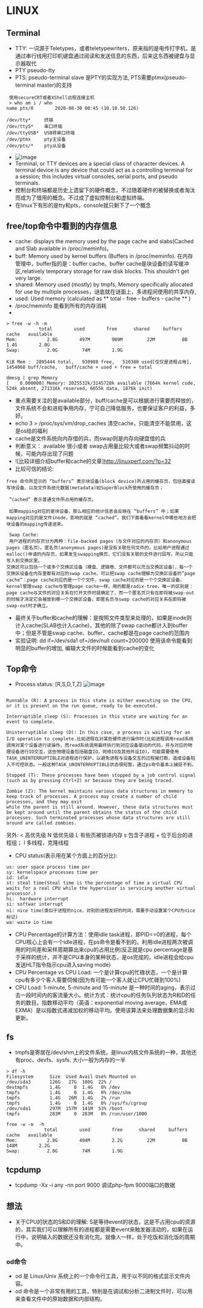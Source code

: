 # LINUX 
## Terminal
* TTY: 一词源于Teletypes，或者teletypewriters，原来指的是电传打字机，是通过串行线用打印机键盘通过阅读和发送信息的东西，后来这东西被键盘与显示器取代
* PTY pseudo-tty
* PTS: pseudo-terminal slave 是PTY的实现方法, PTS需要ptmx(pseudo-terminal master)的支持
```
 使用secureCRT或者XShell远程连接主机
 > who am i / who
name pts/0        2020-08-30 00:45 (10.10.50.126)
```
```
/dev/tty*     终端
/dev/ttyS*    串口终端
/dev/ttyUSB*  USB转串口终端
/dev/ptmx     pty主设备
/dev/pts/*    pty从设备
```
* ![image](./assets/tty-system-rel.png)
* Terminal, or TTY devices are a special class of character devices. A terminal device is any device that could act as a controlling terminal for a session; this includes virtual consoles, serial ports, and pseudo terminals.
* 控制台和终端都是历史上遗留下的硬件概念，不过随着硬件的被替换或者淘汰而成为了借用的概念。不过成了虚拟控制台和虚拟终端。
* 在linux下有形的是tty和pts，console就只剩下了一个概念

## free/top命令中看到的内存信息
* cache: displays the memory used by the page cache and slabs(Cached and Slab available in /proc/meminfo)。
* buff:  Memory used by kernel buffers (Buffers in /proc/meminfo). 在内存管理中，buffer指的是：buffer cache。buffer cache是块设备的读写缓冲区,relatively temporary storage for raw disk blocks. This shouldn't get very large. 
* shared: Memory used (mostly) by tmpfs, Memory specifically allocated for use by multiple processes，谜底就在谜面上，多进程间使用的共享内存,
* used: Used memory (calculated as ** total - free - buffers - cache ** )
* /proc/meminfo 能看到所有的内存消耗
*
```
> free -w -h -m 
            total        used        free      shared     buffers       cache   available
Mem:           2.8G        497M        909M         22M          0B        1.4G        2.0G
Swap:          2.0G         74M        1.9G

KiB Mem :  2895444 total,   930988 free,   510388 used[仅仅是进程占用],  1454068 buff/cache,   buff/cache + used + free = total

dmesg | grep Memory
[    0.000000] Memory: 2025532k/3145728k available (7664k kernel code, 524k absent, 271316k reserved, 6055k data, 1876k init)
```
* 重点需要关注的是available部分，buff/cache是可以根据进行需要而释放的，文件系统不会和进程争用内存，宁可自己降低服务，也要保证客户的利益，多好。
* echo 3 > /proc/sys/vm/drop_caches 清空cache，只能清空不能禁用，这是os给的福利
* cache是文件系统向内存借的兵，而swap则是内存向硬盘借的兵
* 判断意义： available 很小或者 swap占用量比较大或者swap频繁抖动的时候，可能内存出现了问题
* ![比较详细介绍buffer和cache的文章]http://linuxperf.com/?p=32
* 比较可信的结论:
```
free 命令所显示的 “buffers” 表示块设备(block device)所占用的缓存页，包括直接读写块设备、以及文件系统元数据(metadata)如SuperBlock所使用的缓存页；

 “cached” 表示普通文件所占用的缓存页。

 如果mapping对应的是块设备，那么相应的统计信息会反映在 “buffers” 中；如果mapping对应的是文件inode，影响的就是 “cached”。我们下面看看kernel中哪些地方会把块设备的mapping传递进来。

 Swap Cache: 
 用户进程的内存页分为两种：file-backed pages（与文件对应的内存页）和anonymous pages（匿名页）。匿名页(anonymous pages)是没有关联任何文件的，比如用户进程通过malloc()申请的内存页，如果发生swapping换页，它们没有关联的文件进行回写，所以只能写入到交换区里。
交换区可以包括一个或多个交换区设备（裸盘、逻辑卷、文件都可以充当交换区设备），每一个交换区设备在内存里都有对应的swap cache，可以把swap cache理解为交换区设备的”page cache”：page cache对应的是一个个文件，swap cache对应的是一个个交换区设备，kernel管理swap cache与管理page cache一样，用的都是radix-tree，唯一的区别是：page cache与文件的对应关系在打开文件时就确定了，而一个匿名页只有在即将被swap-out的时候才决定它会被放到哪一个交换区设备，即匿名页与swap cache的对应关系在即将被swap-out时才确立。
```
* 最终关于buffer和cache的理解：是按照文件类型来处理的，如果是inode则计入cache(SLAB也计入cache)，其他的除了swap cache都计入到buffer中；但是不管是swap cache、buffer、cache都是在page cache的范围内
* 实验证明: dd if=/dev/sda1 of=/dev/null count=200000 使用该命令能看到明显的buffer的增加, 编辑大文件的时候能看到cache的变化

## Top命令
* Process status: [R,S,D,T,Z]
![image](./assets/QeLdb.png)
```

Runnable (R): A process in this state is either executing on the CPU, or it is present on the run queue, ready to be executed.

Interruptible sleep (S): Processes in this state are waiting for an event to complete.

Uninterruptible sleep (D): In this case, a process is waiting for an I/O operation to complete.比如进程在对某些硬件进行操作时(比如进程调用read系统调用对某个设备进行读操作，而read系统调用最终执行到对应设备驱动的代码，并与对应的物理设备进行IO交互，这些物理设备包括磁盘IO，网络IO及其他外设IO)，可能需要使用TASK_UNINTERRUPTIBLE对进程进行保护，以避免进程与设备交互的过程被打断，造成设备陷入不可控状态。一般这种TASK_UNINTERRUPTIBLE状态很短暂，通过ps命令基本上捕捉不到。

Stopped (T): These processes have been stopped by a job control signal (such as by pressing Ctrl+Z) or because they are being traced.

Zombie (Z): The kernel maintains various data structures in memory to keep track of processes. A process may create a number of child processes, and they may exit 
while the parent is still around. However, these data structures must be kept around until the parent obtains the status of the child processes. Such terminated processes whose data structures are still around are called zombies.
```
另外:
	<    高优先级
    N    低优先级
    L    有些页被锁进内存
    s    包含子进程
    +    位于后台的进程组；
    l    多线程，克隆线程
* CPU status(表示用在某个方面上的百分比):
```
us: user space process time per
sy: kernelspace processes time per 
id: idle
st: steal time(Steal time is the percentage of time a virtual CPU waits for a real CPU while the hypervisor is servicing another virtual processor.)
hi:  hardware interrupt
si: softwar interrupt
ni: nice time(类似于进程的nice，对别的进程友好的时间，需要手动设置某个CPU为nice标记)
wa: waite io time
```

* CPU Percentage的计算方法：使用idle task进程，即PID==0的进程，每个CPU核心上会有一个idle进程，在ps命令是看不到的。利用idle进程两次被调用的时间差和采样周期算出来cpu的占用比例(反正就是cpu percentage是基于采样的统计，并不是CPU本身的某种状态，是os完成的，idle进程会给cpu发送HLT指令指示cpu进入saving mode)
* CPU Percentage vs CPU Load: 一个是计算cpu的忙碌状态，一个是计算cpu有多少个客人需要伺候(因为有可能一个客人就让CPU忙碌到100%)
* CPU Load: 1-minute, 5-minute and 15-minute 是一种时间的aging，表示过去一段时间内的客流量大小。统计方式：统计cpu的任务队列状态为R和D的任务的数目。指数移动平均（英语：exponential moving average，EMA或EXMA）是以指数式递减加权的移动平均。使用该算法来处理数据集的显示和更新。

## fs
* tmpfs是寄居在/dev/shm上的文件系统，是linux内核文件系统的一种，其他还有proc、devfs、sysfs. 大小一般为内存的一半
```
> df -h 
Filesystem      Size  Used Avail Use% Mounted on
/dev/sda3       126G   27G  100G  22% /
devtmpfs        1.4G     0  1.4G   0% /dev
tmpfs           1.4G     0  1.4G   0% /dev/shm
tmpfs           1.4G   26M  1.4G   2% /run
tmpfs           1.4G     0  1.4G   0% /sys/fs/cgroup
/dev/sda1       297M  157M  141M  53% /boot
tmpfs           283M     0  283M   0% /run/user/1000

free -w -m  -h
              total        used        free      shared     buffers       cache   available
Mem:           2.8G        404M        2.2G         22M          0B        148M        2.2G
Swap:          2.0G         74M        1.9G
```


## tcpdump 
*  tcpdump -Xx -i any -nn port 9000 调试php-fpm 9000端口的数据
## 想法
* 关于CPU的状态的S和D的理解: S是等待event的状态，这是不占用cpu的资源的，其实我们可以理解所有的进程都是需要event来触发器活动的，如果在运行中，说明输入的数据还没有消化完。就像人一样，处于吃饭和消化饭的周期中。


### od命令
* od 是 Linux/Unix 系统上的一个命令行工具，用于以不同的格式显示文件内容。 
* od 命令是一个非常有用的工具，特别是在调试和分析二进制文件时，可以用来查看文件中的原始数据和内部结构。
